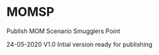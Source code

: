 # MOMSP
 Publish MOM Scenario Smugglers Point


 24-05-2020 V1.0 Intial version ready for publishing
